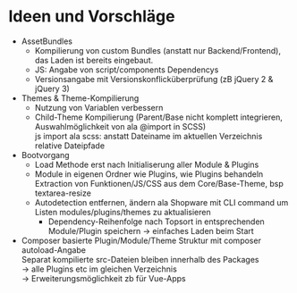 # Ideen und Vorschläge



- AssetBundles
    - Kompilierung von custom Bundles (anstatt nur Backend/Frontend), das Laden ist bereits eingebaut.
	- JS: Angabe von script/components Dependencys
	- Versionsangabe mit Versionskonflicküberprüfung (zB jQuery 2 & jQuery 3)
- Themes & Theme-Kompilierung
    - Nutzung von Variablen verbessern
    - Child-Theme Kompilierung (Parent/Base nicht komplett integrieren, Auswahlmöglichkeit von ala @import in SCSS) \
        js import ala scss: anstatt Dateiname im aktuellen Verzeichnis relative Dateipfade
- Bootvorgang
    - Load Methode erst nach Initialiserung aller Module & Plugins
    - Module in eigenen Ordner wie Plugins, wie Plugins behandeln \
      Extraction von Funktionen/JS/CSS aus dem Core/Base-Theme, bsp textarea-resize
    - Autodetection entfernen, ändern ala Shopware mit CLI command um Listen modules/plugins/themes zu aktualisieren
        - Dependency-Reihenfolge nach Topsort in entsprechenden Module/Plugin speichern -> einfaches Laden beim Start
- Composer basierte Plugin/Module/Theme Struktur mit composer autoload-Angabe \
    Separat kompilierte src-Dateien bleiben innerhalb des Packages \
    -> alle Plugins etc im gleichen Verzeichnis \
    -> Erweiterungsmöglichkeit zb für Vue-Apps

